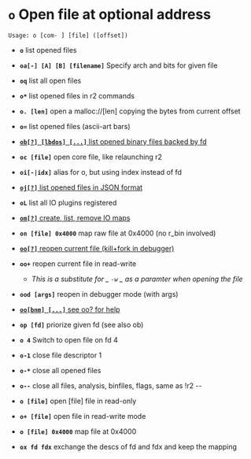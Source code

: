 <!-- TITLE: o -->

#  **`o`** Open file at optional address


```text
Usage: o [com- ] [file] ([offset])
```


- **`o`** list opened files
- **`oa[-] [A] [B] [filename]`** Specify arch and bits for given file
- **`oq`** list all open files
- **`o*`** list opened files in r2 commands
- **`o. [len]`** open a malloc://[len] copying the bytes from current offset
- **`o=`** list opened files (ascii-art bars)

- [ **`ob[?] [lbdos] [...]`** list opened binary files backed by fd](/options/o/ob)

- **`oc [file]`** open core file, like relaunching r2
- **`oi[-|idx]`** alias for o, but using index instead of fd

- [ **`oj[?]`** list opened files in JSON format](/options/o/oj)

- **`oL`** list all IO plugins registered

- [ **`om[?]`** create, list, remove IO maps](/options/o/om)

- **`on [file] 0x4000`** map raw file at 0x4000 (no r_bin involved)

- [ **`oo[?]`** reopen current file (kill+fork in debugger)](/options/o/oo)

- **`oo+`** reopen current file in read-write
  - _This is a substitute for _ _`-w`_ _ as a paramter when opening the file_
- **`ood [args]`** reopen in debugger mode (with args)

- [ **`oo[bnm] [...]`** see oo? for help](/options/o/oo)

- **`op [fd]`** priorize given fd (see also ob)
- **`o 4`** Switch to open file on fd 4
- **`o-1`** close file descriptor 1
- **`o-*`** close all opened files
- **`o--`** close all files, analysis, binfiles, flags, same as !r2 --
- **`o [file]`** open [file] file in read-only
- **`o+ [file]`** open file in read-write mode
- **`o [file] 0x4000`** map file at 0x4000
- **`ox fd fdx`** exchange the descs of fd and fdx and keep the mapping